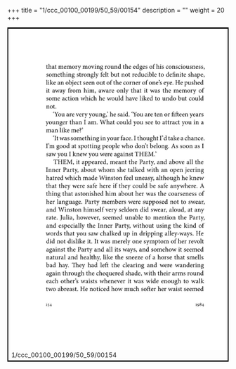 +++
title = "1/ccc_00100_00199/50_59/00154"
description = ""
weight = 20
+++

<table style="border:2px solid black;max-width:800px;max-height:800px;" 
><tr><td>
<img class="center-fit-jpg"
src="/jpg_/out_jpg_1984__154.jpg">
1/ccc_00100_00199/50_59/00154
</img></td></tr></table>
